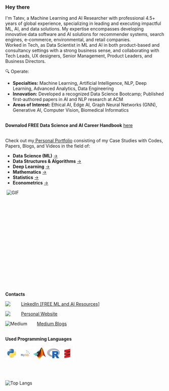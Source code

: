 
### Hey there
I'm Tatev, a Machine Learning and AI Researcher with professional 4.5+ years of global experience, specializing in leading and executing impactful ML, AI, and data solutions. My expertise encompasses developing innovative data software and AI solutions for recommender systems, search engines, e-commerce, environmental, and retail companies. 
<br>
Worked in Tech, as Data Scientist in ML and AI in both product-based and consultancy settings with a strong business sense, and collaborating with Tech Leads, UX designers, Senior Management, Product Leaders, and Business Directors.


🔍 Operate: <br>

- **Specialties:** Machine Learning, Artificial Intelligence, NLP, Deep Learning, Advanced Analytics, Data Engineering 
- **Innovation:** Developed a recognized Data Science Bootcamp; Published first-authored papers in AI and NLP research at ACM
- **Areas of Interest:** Ethical AI, Edge AI, Graph Neural Networks (GNN), Generative AI, Computer Vision, Biomedical Informatics <br> <br>


**Downalod FREE Data Science and AI Career Handbook** <a href = "https://downloads.tatevaslanyan.com/six-figure-data-science-ebook">here </a>

<br>
Check out my<a href="https://github.com/TatevKaren/TatevKaren-data-science-portfolio"> Personal Portfolio</a> consisting of my Case Studies with Codes, Papers, Blogs, and Videos in the field of:


- **Data Science (ML)** <a href="https://github.com/TatevKaren/data-science-popular-algorithms"> -> <a> 
- **Data Structures & Algorithms** <a href= "https://github.com/TatevKaren/DataStructuresAlgorithmsCourse"> -> <a>
- **Deep Learning** <a href="https://github.com/TatevKaren/recurrent-neural-network-pricing-model"> -> <a> 
- **Mathematics** <a href="https://github.com/TatevKaren/mathematics-statistics-for-data-science"> -> <a> 
- **Statistics** <a href="https://github.com/TatevKaren/mathematics-statistics-for-data-science/blob/main/Deriving%20Expectation%20and%20Variances%20of%20Densities/README.MD"> -> <a>
- **Econometrics** <a href="https://github.com/TatevKaren/econometric-algorithms"> -> <a>

<img align="right" alt="GIF" src="https://cdn.dribbble.com/users/2344801/screenshots/4774578/alphatestersanimation2.gif?raw=true" width="500" height="320"/>
<br>

**Contacts**

<img align="left"  width="50px" src="https://cdn2.iconfinder.com/data/icons/social-media-icons-23/800/linkedin-512.png"/> <a href="https://www.linkedin.com/in/tatev-karen-aslanyan/">LinkedIn [FREE ML and AI Resources]</a> 
 <br>
 
<img align="left"  width="50px" src="https://lunartech.ai/wp-content/uploads/2023/06/cropped-Social_Profile_Mirko.jpg"> <a href="https://tatevaslanyan.com">Personal Website</a> <br>

<img align="left" alt="Medium" width="100px" src="https://miro.medium.com/max/8976/1*Ra88BZ-CSTovFS2ZSURBgg.png"/> <a href="https://tatev-aslanyan.medium.com/">Medium Blogs</a>
<br>
<br>

**Used Programming Languages**  
<br>
<code><img height="40" src="https://raw.githubusercontent.com/github/explore/80688e429a7d4ef2fca1e82350fe8e3517d3494d/topics/python/python.png"></code>
<code><img height="40" src="https://raw.githubusercontent.com/github/explore/80688e429a7d4ef2fca1e82350fe8e3517d3494d/topics/mysql/mysql.png"></code>
<code><img height="40" src="https://raw.githubusercontent.com/github/explore/80688e429a7d4ef2fca1e82350fe8e3517d3494d/topics/matlab/matlab.png"></code>
<code><img height="40" src="https://raw.githubusercontent.com/github/explore/80688e429a7d4ef2fca1e82350fe8e3517d3494d/topics/r/r.png"></code>
<code><img height="40" src="https://raw.githubusercontent.com/github/explore/80688e429a7d4ef2fca1e82350fe8e3517d3494d/topics/scala/scala.png"></code>

<br>
<br>

![Top Langs](https://github-readme-stats.vercel.app/api/top-langs/?username=TatevKaren)





